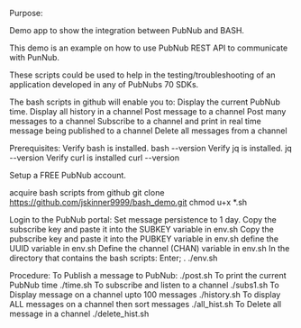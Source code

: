 Purpose:

Demo app to show the integration between PubNub and BASH. 

This demo is an example on how to use PubNub REST API to communicate with PunNub.  

These scripts could be used to help in the testing/troubleshooting of an application developed in any of PubNubs  70 SDKs.




The bash scripts in github will enable you to:
Display the current PubNub time.
Display all history in a channel
Post message to a channel
Post many messages to a channel
Subscribe to a channel and print in real time message being published to a channel
Delete all messages from a channel


Prerequisites:
Verify bash is installed.
    bash --version
Verify jq is installed.
    jq --version
Verify curl is installed
    curl --version

Setup a FREE PubNub account.

acquire bash scripts from github
    git clone https://github.com/jskinner9999/bash_demo.git
    chmod u+x *.sh

Login to the PubNub portal:
    Set message persistence to 1 day.
    Copy the subscribe key and paste it into the SUBKEY variable in env.sh
    Copy the pubscribe key and paste it into the PUBKEY variable in env.sh
    define the UUID variable  in env.sh
        Define the channel (CHAN) variable in env.sh
In the directory that contains the bash scripts: 
    Enter; . ./env.sh

Procedure:
	To Publish a message to PubNub:
		./post.sh <message>
	To print the current PubNub time
		./time.sh
	To subscribe and listen to a channel
		./subs1.sh
	To Display message on a channel upto 100 messages
		./history.sh
	To display ALL messages on a channel then sort messages
		./all_hist.sh
	To Delete all message in a channel
		./delete_hist.sh
		








 


